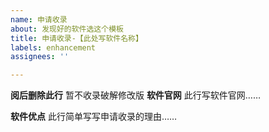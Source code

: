 ```yaml
---
name: 申请收录
about: 发现好的软件选这个模板
title: 申请收录-【此处写软件名称】
labels: enhancement
assignees: ''

---
```


**阅后删除此行**  暂不收录破解修改版
**软件官网**
此行写软件官网……

**软件优点**
此行简单写写申请收录的理由……
